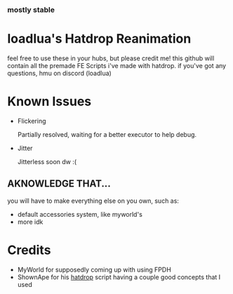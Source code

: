 ### mostly stable

# loadlua's Hatdrop Reanimation
feel free to use these in your hubs, but please credit me! this github will contain all the premade FE Scripts i've made with hatdrop. if you've got any questions, hmu on discord (loadlua)

# Known Issues
* Flickering

  Partially resolved, waiting for a better executor to help debug.

* Jitter

  Jitterless soon dw :(

## AKNOWLEDGE THAT...
you will have to make everything else on you own, such as:
* default accessories system, like myworld's
* more idk

# Credits
* MyWorld for supposedly coming up with using FPDH
* ShownApe for his [hatdrop](https://github.com/ShownApe/hatdrop) script having a couple good concepts that I used
